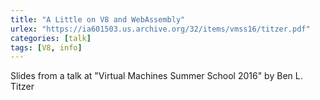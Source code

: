 ```yaml
---
title: "A Little on V8 and WebAssembly"
urlex: "https://ia601503.us.archive.org/32/items/vmss16/titzer.pdf"
categories: [talk]
tags: [V8, info]
---
```

Slides from a talk at "Virtual Machines Summer School 2016" by Ben L. Titzer
